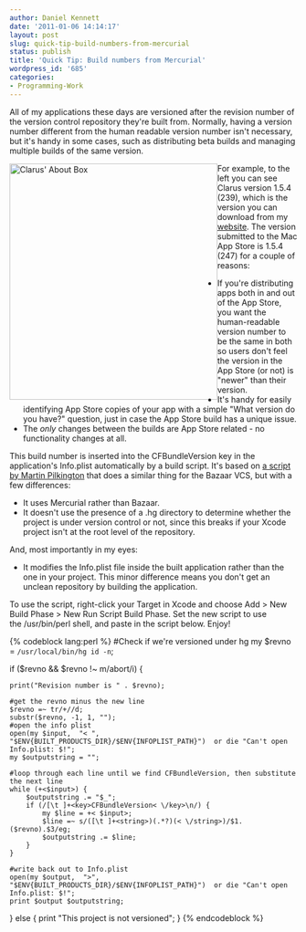```yaml
---
author: Daniel Kennett
date: '2011-01-06 14:14:17'
layout: post
slug: quick-tip-build-numbers-from-mercurial
status: publish
title: 'Quick Tip: Build numbers from Mercurial'
wordpress_id: '685'
categories:
- Programming-Work
---
```


<p>All of my applications these days are versioned after the revision number of the version control repository they're built from. Normally, having a version number different from the human readable version number isn't necessary, but it's handy in some cases, such as distributing beta builds and managing multiple builds of the same version.</p>
<img style="float: left;" src="http://ikennd.ac/pictures/for_posts/2011/01/ClarusAbout.png" border="0" alt="Clarus' About Box" width="364" height="414" />
<p>For example, to the left you can see Clarus version 1.5.4 (239), which is the version you can download from my <a href="http://www.kennettnet.co.uk/products/clarus/">website</a>. The version submitted to the Mac App Store is 1.5.4 (247) for a couple of reasons:</p>
<ul>
<li>If you're distributing apps both in and out of the App Store, you want the human-readable version number to be the same in both so users don't feel the version in the App Store (or not) is "newer" than their version.</li>
<li>It's handy for easily identifying App Store copies of your app with a simple "What version do you have?" question, just in case the App Store build has a unique issue.</li>
<li>The <em>only</em> changes between the builds are App Store related - no functionality changes at all.</li>
</ul>
<p>This build number is inserted into the CFBundleVersion key in the application's Info.plist automatically by a build script. It's based on <a href="http://www.mcubedsw.com/blog/index.php/site/comments/build_numbers_from_bazaar/">a script by Martin Pilkington</a> that does a similar thing for the Bazaar VCS, but with a few differences:</p>
<ul>
<li>It uses Mercurial rather than Bazaar.</li>
<li>It doesn't use the presence of a .hg directory to determine whether the project is under version control or not, since this breaks if your Xcode project isn't at the root level of the repository. </li>
</ul>
<p>And, most importantly in my eyes:</p>
<ul>
<li>It modifies the Info.plist file inside the built application rather than the one in your project. This minor difference means you don't get an unclean repository by building the application.</li>
</ul>
<p>To use the script, right-click your Target in Xcode and choose Add &gt; New Build Phase &gt; New Run Script Build Phase. Set the new script to use the /usr/bin/perl shell, and paste in the script below. Enjoy!</p>

{% codeblock lang:perl %}
#Check if we're versioned under hg
my $revno = `/usr/local/bin/hg id -n`;

if ($revno && $revno !~ m/abort/i) {

	print("Revision number is " . $revno);

    #get the revno minus the new line
    $revno =~ tr/+//d;
    substr($revno, -1, 1, "");
    #open the info plist
    open(my $input,  "< ",  "$ENV{BUILT_PRODUCTS_DIR}/$ENV{INFOPLIST_PATH}")  or die "Can't open Info.plist: $!";
    my $outputstring = "";
    
    #loop through each line until we find CFBundleVersion, then substitute the next line
    while (+<$input>) {
        $outputstring .= "$_";
        if (/[\t ]+<key>CFBundleVersion< \/key>\n/) {
            my $line = +< $input>;
            $line =~ s/([\t ]+<string>)(.*?)(< \/string>)/$1.($revno).$3/eg;
            $outputstring .= $line;
        }
    }
    
    #write back out to Info.plist
    open(my $output,  ">",  "$ENV{BUILT_PRODUCTS_DIR}/$ENV{INFOPLIST_PATH}")  or die "Can't open Info.plist: $!";
    print $output $outputstring;
} else {
    print "This project is not versioned";
}
{% endcodeblock %}